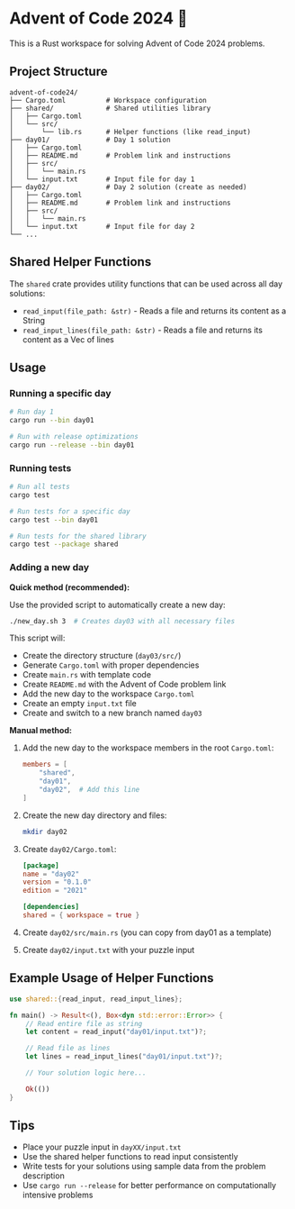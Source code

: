 # Advent of Code 2024 🎄

This is a Rust workspace for solving Advent of Code 2024 problems.

## Project Structure

```
advent-of-code24/
├── Cargo.toml          # Workspace configuration
├── shared/             # Shared utilities library
│   ├── Cargo.toml
│   └── src/
│       └── lib.rs      # Helper functions (like read_input)
├── day01/              # Day 1 solution
│   ├── Cargo.toml
│   ├── README.md       # Problem link and instructions
│   ├── src/
│   │   └── main.rs
│   └── input.txt       # Input file for day 1
├── day02/              # Day 2 solution (create as needed)
│   ├── Cargo.toml
│   ├── README.md       # Problem link and instructions
│   ├── src/
│   │   └── main.rs
│   └── input.txt       # Input file for day 2
└── ...
```

## Shared Helper Functions

The `shared` crate provides utility functions that can be used across all day solutions:

- `read_input(file_path: &str)` - Reads a file and returns its content as a String
- `read_input_lines(file_path: &str)` - Reads a file and returns its content as a Vec<String> of lines

## Usage

### Running a specific day

```bash
# Run day 1
cargo run --bin day01

# Run with release optimizations
cargo run --release --bin day01
```

### Running tests

```bash
# Run all tests
cargo test

# Run tests for a specific day
cargo test --bin day01

# Run tests for the shared library
cargo test --package shared
```

### Adding a new day

**Quick method (recommended):**

Use the provided script to automatically create a new day:

```bash
./new_day.sh 3  # Creates day03 with all necessary files
```

This script will:

- Create the directory structure (`day03/src/`)
- Generate `Cargo.toml` with proper dependencies
- Create `main.rs` with template code
- Create `README.md` with the Advent of Code problem link
- Add the new day to the workspace `Cargo.toml`
- Create an empty `input.txt` file
- Create and switch to a new branch named `day03`

**Manual method:**

1. Add the new day to the workspace members in the root `Cargo.toml`:

   ```toml
   members = [
       "shared",
       "day01",
       "day02",  # Add this line
   ]
   ```

2. Create the new day directory and files:

   ```bash
   mkdir day02
   ```

3. Create `day02/Cargo.toml`:

   ```toml
   [package]
   name = "day02"
   version = "0.1.0"
   edition = "2021"

   [dependencies]
   shared = { workspace = true }
   ```

4. Create `day02/src/main.rs` (you can copy from day01 as a template)

5. Create `day02/input.txt` with your puzzle input

## Example Usage of Helper Functions

```rust
use shared::{read_input, read_input_lines};

fn main() -> Result<(), Box<dyn std::error::Error>> {
    // Read entire file as string
    let content = read_input("day01/input.txt")?;

    // Read file as lines
    let lines = read_input_lines("day01/input.txt")?;

    // Your solution logic here...

    Ok(())
}
```

## Tips

- Place your puzzle input in `dayXX/input.txt`
- Use the shared helper functions to read input consistently
- Write tests for your solutions using sample data from the problem description
- Use `cargo run --release` for better performance on computationally intensive problems
